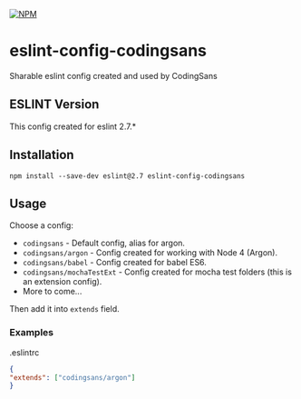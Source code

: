[![NPM](https://nodei.co/npm/eslint-config-codingsans.png)](https://npmjs.org/package/eslint-config-codingsans)

# eslint-config-codingsans
Sharable eslint config created and used by CodingSans

## ESLINT Version

This config created for eslint 2.7.*

## Installation

```
npm install --save-dev eslint@2.7 eslint-config-codingsans
```

## Usage

Choose a config:

- `codingsans` - Default config, alias for argon.
- `codingsans/argon` - Config created for working with Node 4 (Argon).
- `codingsans/babel` - Config created for babel ES6.
- `codingsans/mochaTestExt` - Config created for mocha test folders (this is an extension config).
- More to come...

Then add it into `extends` field.

### Examples

.eslintrc

  ```json
{
  "extends": ["codingsans/argon"]
}
  ```

